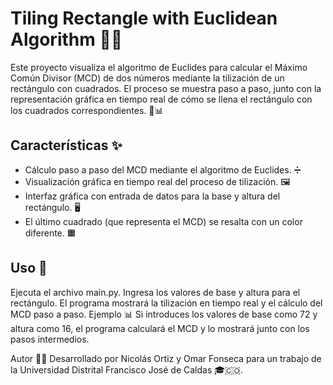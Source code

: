 # Tiling Rectangle with Euclidean Algorithm 🧩📐

Este proyecto visualiza el algoritmo de Euclides para calcular el Máximo Común Divisor (MCD) de dos números mediante la tilización de un rectángulo con cuadrados. El proceso se muestra paso a paso, junto con la representación gráfica en tiempo real de cómo se llena el rectángulo con los cuadrados correspondientes. 🎨📊

## Características ✨

- Cálculo paso a paso del MCD mediante el algoritmo de Euclides. ➗
- Visualización gráfica en tiempo real del proceso de tilización. 🖼️
- Interfaz gráfica con entrada de datos para la base y altura del rectángulo. 🖥️
- El último cuadrado (que representa el MCD) se resalta con un color diferente. 🟧

## Uso 🚀
Ejecuta el archivo main.py.
Ingresa los valores de base y altura para el rectángulo.
El programa mostrará la tilización en tiempo real y el cálculo del MCD paso a paso.
Ejemplo 📊
Si introduces los valores de base como 72 y altura como 16, el programa calculará el MCD y lo mostrará junto con los pasos intermedios.

Autor 👨‍💻
Desarrollado por Nicolás Ortiz y Omar Fonseca para un trabajo de la Universidad Distrital Francisco José de Caldas 🎓🇨🇴.
